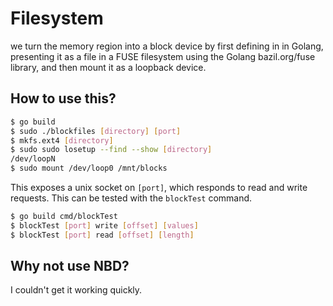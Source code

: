 # Filesystem

we turn the memory region into a block device by first defining in in Golang, presenting it as a
file in a FUSE filesystem using the Golang bazil.org/fuse library, and then mount it as a loopback
device.

## How to use this?

```sh
$ go build
$ sudo ./blockfiles [directory] [port]
$ mkfs.ext4 [directory]
$ sudo sudo losetup --find --show [directory]
/dev/loopN
$ sudo mount /dev/loop0 /mnt/blocks
```

This exposes a unix socket on `[port]`, which responds to read and write requests. This can be
tested with the `blockTest` command.

```sh
$ go build cmd/blockTest
$ blockTest [port] write [offset] [values]
$ blockTest [port] read [offset] [length]
```

## Why not use NBD?

I couldn't get it working quickly.
